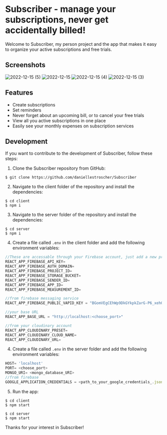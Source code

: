# Subscriber - manage your subscriptions, never get accidentally billed!

Welcome to Subscriber, my person project and the app that makes it easy to organize your active subscriptions and free trials. 

## Screenshots

![2022-12-15 (5)](https://user-images.githubusercontent.com/110689119/207923745-fc6c8b10-d3ea-44f8-87dd-e44f86eefced.png)
![2022-12-15](https://user-images.githubusercontent.com/110689119/207923783-f991e674-514b-4c21-bb55-ee4ae96813c7.png)
![2022-12-15 (4)](https://user-images.githubusercontent.com/110689119/207923860-735a5df7-965e-4f0e-953d-b98af2e0d13f.png)
![2022-12-15 (3)](https://user-images.githubusercontent.com/110689119/207923877-a8d66dea-6857-41ef-90c4-33d30284c5a6.png)

## Features

- Create subscriptions
- Set reminders
- Never forget about an upcoming bill, or to cancel your free trials
- View all you active subscriptions in one place
- Easily see your monthly expenses on subscription services

## Development

If you want to contribute to the development of Subscriber, follow these steps:

1. Clone the Subscriber repository from GitHub:

```console
$ git clone https://github.com/daniellestroscher/Subscriber
```

2. Navigate to the client folder of the repository and install the dependencies:

```console
$ cd client
$ npm i
```
3. Navigate to the server folder of the repository and install the dependencies:

```console
$ cd server
$ npm i
```

4. Create a file called `.env` in the client folder and add the following environment variables:

```js
//These are accessable through your Firebase account, just add a new project!
REACT_APP_FIREBASE_API_KEY= 
REACT_APP_FIREBASE_AUTH_DOMAIN=
REACT_APP_FIREBASE_PROJECT_ID=
REACT_APP_FIREBASE_STORAGE_BUCKET=
REACT_APP_FIREBASE_SENDER_ID= 
REACT_APP_FIREBASE_APP_ID= 
REACT_APP_FIREBASE_MEASUREMENT_ID=

//from firebase messaging service
REACT_APP_FIREBASE_PUBLIC_VAPID_KEY = "BGomVEgCEhWp9DkGYkpkZarG-P6_xehQ2jLxe_5B1ip5xkMPgtszQRwPAiDUIBbO_NxC5_YpT5d8N7k2LogI1o8"

//your base URL
REACT_APP_BASE_URL = "http://localhost:<choose_port>"

//from your cloudinary account
REACT_APP_CLOUDINARY_PRESET=
REACT_APP_CLOUDINARY_CLOUD_NAME=
REACT_APP_CLOUDINARY_URL=
```
4. Create a file called `.env` in the server folder and add the following environment variables:

```js
HOST= 'localhost'
PORT= <choose_port>
MONGO_URI= <mongo_database_URI>
//from firebase
GOOGLE_APPLICATION_CREDENTIALS = <path_to_your_google_credentials_.json_file>
```

5. Run the app:

```console
$ cd client 
$ npm start
```
```console
$ cd server 
$ npm start
```

Thanks for your interest in Subscriber!
